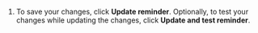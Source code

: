 1. To save your changes, click **Update reminder**. Optionally, to test your changes while updating the changes, click **Update and test reminder**.
